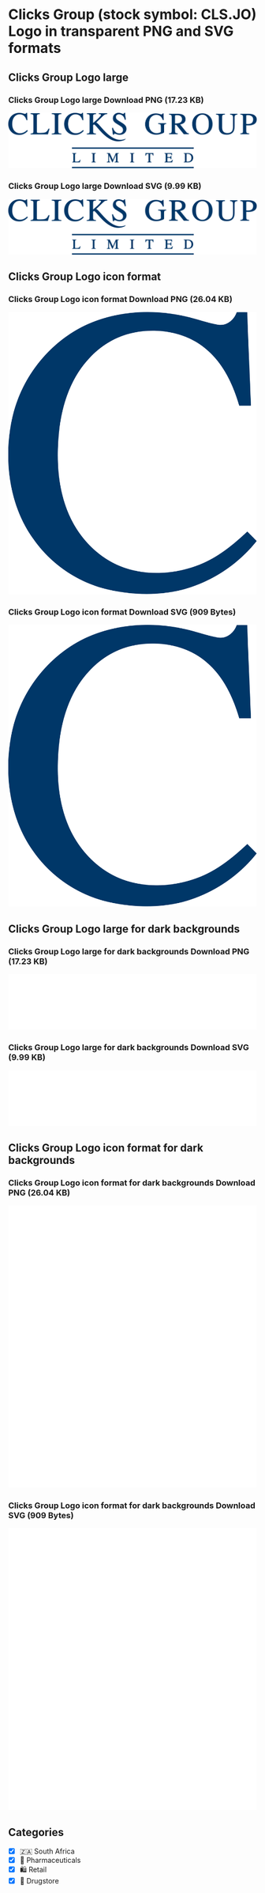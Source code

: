 # Clicks Group (stock symbol: CLS.JO) Logo in transparent PNG and SVG formats

## Clicks Group Logo large

### Clicks Group Logo large Download PNG (17.23 KB)

![Clicks Group Logo large Download PNG (17.23 KB)](/img/orig/CLS.JO_BIG-0db3257e.png)

### Clicks Group Logo large Download SVG (9.99 KB)

![Clicks Group Logo large Download SVG (9.99 KB)](/img/orig/CLS.JO_BIG-e435f2e6.svg)

## Clicks Group Logo icon format

### Clicks Group Logo icon format Download PNG (26.04 KB)

![Clicks Group Logo icon format Download PNG (26.04 KB)](/img/orig/CLS.JO-0b3594b0.png)

### Clicks Group Logo icon format Download SVG (909 Bytes)

![Clicks Group Logo icon format Download SVG (909 Bytes)](/img/orig/CLS.JO-06b3c6ba.svg)

## Clicks Group Logo large for dark backgrounds

### Clicks Group Logo large for dark backgrounds Download PNG (17.23 KB)

![Clicks Group Logo large for dark backgrounds Download PNG (17.23 KB)](/img/orig/CLS.JO_BIG.D-735503e4.png)

### Clicks Group Logo large for dark backgrounds Download SVG (9.99 KB)

![Clicks Group Logo large for dark backgrounds Download SVG (9.99 KB)](/img/orig/CLS.JO_BIG.D-856f4156.svg)

## Clicks Group Logo icon format for dark backgrounds

### Clicks Group Logo icon format for dark backgrounds Download PNG (26.04 KB)

![Clicks Group Logo icon format for dark backgrounds Download PNG (26.04 KB)](/img/orig/CLS.JO.D-5e8b44b2.png)

### Clicks Group Logo icon format for dark backgrounds Download SVG (909 Bytes)

![Clicks Group Logo icon format for dark backgrounds Download SVG (909 Bytes)](/img/orig/CLS.JO.D-f0ed7d4a.svg)



## Categories
- [x] 🇿🇦 South Africa
- [x] 💊 Pharmaceuticals
- [x] 🛍️ Retail
- [x] 💊 Drugstore
